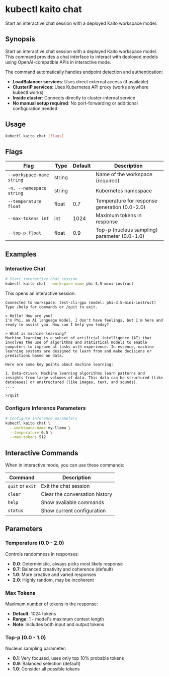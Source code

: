 # kubectl kaito chat

Start an interactive chat session with a deployed Kaito workspace model.

## Synopsis

Start an interactive chat session with a deployed Kaito workspace model. This command provides a chat interface to interact with deployed models using OpenAI-compatible APIs in interactive mode.

The command automatically handles endpoint detection and authentication:
- **LoadBalancer services**: Uses direct external access (if available)
- **ClusterIP services**: Uses Kubernetes API proxy (works anywhere kubectl works)  
- **Inside cluster**: Connects directly to cluster-internal service
- **No manual setup required**: No port-forwarding or additional configuration needed

## Usage

```bash
kubectl kaito chat [flags]
```

## Flags

| Flag                      | Type   | Default | Description                                   |
| ------------------------- | ------ | ------- | --------------------------------------------- |
| `--workspace-name string` | string |         | Name of the workspace (required)              |
| `-n, --namespace string`  | string |         | Kubernetes namespace                          |
| `--temperature float`     | float  | 0.7     | Temperature for response generation (0.0-2.0) |
| `--max-tokens int`        | int    | 1024    | Maximum tokens in response                    |
| `--top-p float`           | float  | 0.9     | Top-p (nucleus sampling) parameter (0.0-1.0)  |

## Examples

### Interactive Chat

```bash
# Start interactive chat session
kubectl kaito chat --workspace-name phi-3.5-mini-instruct
```

This opens an interactive session:
```
Connected to workspace: test-cli-gpu (model: phi-3.5-mini-instruct)
Type /help for commands or /quit to exit.

> Hello! How are you?
I'm Phi, an AI language model. I don't have feelings, but I'm here and ready to assist you. How can I help you today?

> What is machine learning?
Machine learning is a subset of artificial intelligence (AI) that involves the use of algorithms and statistical models to enable computers to improve at tasks with experience. In essence, machine learning systems are designed to learn from and make decisions or predictions based on data.

Here are some key points about machine learning:

1. Data-driven: Machine learning algorithms learn patterns and insights from large volumes of data. This data can be structured (like databases) or unstructured (like images, text, and sounds).
....

>/quit
```

### Configure Inference Parameters

```bash
# Configure inference parameters
kubectl kaito chat \
  --workspace-name my-llama \
  --temperature 0.5 \
  --max-tokens 512
```

## Interactive Commands

When in interactive mode, you can use these commands:

| Command          | Description                    |
| ---------------- | ------------------------------ |
| `quit` or `exit` | Exit the chat session          |
| `clear`         | Clear the conversation history |
| `help`          | Show available commands        |
| `status`       | Show current configuration     |

## Parameters

### Temperature (0.0 - 2.0)

Controls randomness in responses:

- **0.0**: Deterministic, always picks most likely response
- **0.7**: Balanced creativity and coherence (default)
- **1.0**: More creative and varied responses
- **2.0**: Highly random, may be incoherent

### Max Tokens

Maximum number of tokens in the response:

- **Default**: 1024 tokens
- **Range**: 1 - model's maximum context length
- **Note**: Includes both input and output tokens

### Top-p (0.0 - 1.0)

Nucleus sampling parameter:

- **0.1**: Very focused, uses only top 10% probable tokens
- **0.9**: Balanced selection (default)
- **1.0**: Consider all possible tokens
